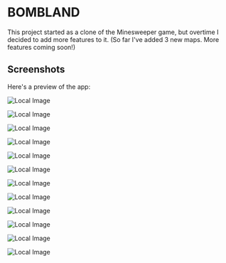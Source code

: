 # BOMBLAND

This project started as a clone of the Minesweeper game, but overtime I decided to add more features to it.
(So far I've added 3 new maps. More features coming soon!)

## Screenshots
Here's a preview of the app:

![Local Image](src/main/resources/com/example/bombland/images/app/1.png)

![Local Image](src/main/resources/com/example/bombland/images/app/2.png)

![Local Image](src/main/resources/com/example/bombland/images/app/3.png)

![Local Image](src/main/resources/com/example/bombland/images/app/4.png)

![Local Image](src/main/resources/com/example/bombland/images/app/5.png)

![Local Image](src/main/resources/com/example/bombland/images/app/6.png)

![Local Image](src/main/resources/com/example/bombland/images/app/7.png)

![Local Image](src/main/resources/com/example/bombland/images/app/8.png)

![Local Image](src/main/resources/com/example/bombland/images/app/9.png)

![Local Image](src/main/resources/com/example/bombland/images/app/10.png)

![Local Image](src/main/resources/com/example/bombland/images/app/11.png)

![Local Image](src/main/resources/com/example/bombland/images/app/12.png)